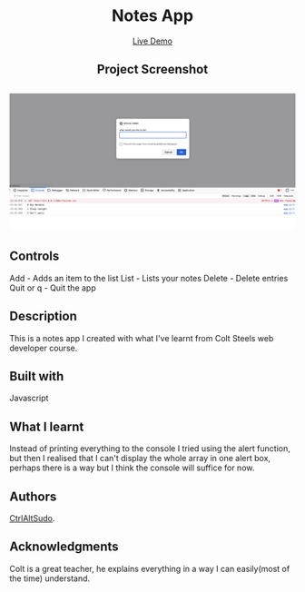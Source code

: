 <h1 align="center">Notes App</h1>
<p align="center"> <a align="center" href="https://ctrlaltsudo.github.io/notes-console/">Live Demo</a><p>
<h2 align="center">Project Screenshot<h2>
<p align="center">
  <img src="./screenshot.png"></img>
</p>

## Controls

Add - Adds an item to the list
List - Lists your notes
Delete - Delete entries 
Quit or q - Quit the app 

## Description

This is a notes app I created with what I've learnt from Colt Steels web developer course. 

## Built with 

Javascript

## What I learnt 

Instead of printing everything to the console I tried using the alert function, but then I realised that I can't display the whole array in one alert box, perhaps there is a way but I think the console will suffice for now. 

## Authors

<a href="https://github.com/CtrlAltSudo">CtrlAltSudo</a>.

## Acknowledgments

Colt is a great teacher, he explains everything in a way I can easily(most of the time) understand.